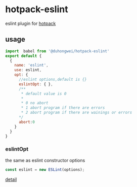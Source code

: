 # hotpack-eslint

eslint  plugin for [hotpack](https://github.com/duhongwei/hotpack)

## usage
```js
import  babel from '@duhongwei/hotpack-eslint'
export default {
  {
    name: 'eslint',
    use: eslint,
    opt: {
      //eslint options,default is {}
      eslintOpt: { },
      /**
       * default value is 0
       * 
       * 0 no abort 
       * 1 abort program if there are errors
       * 2 abort program if there are wainings or errors
      */
      abort:0
    }
  }
}
```

### eslintOpt
the same as eslint constructor options

```js
const eslint = new ESLint(options);
```

[detail](https://eslint.org/docs/developer-guide/nodejs-api#-new-eslintoptions)
